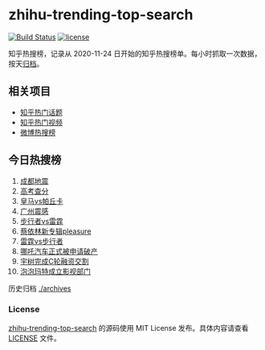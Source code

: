 # zhihu-trending-top-search

[![Build Status](https://github.com/justjavac/zhihu-trending-top-search/workflows/ci/badge.svg?branch=main)](https://github.com/justjavac/zhihu-trending-top-search/actions)
[![license](https://img.shields.io/github/license/justjavac/zhihu-trending-top-search)](https://github.com/justjavac/zhihu-trending-top-search/blob/main/LICENSE)

知乎热搜榜，记录从 2020-11-24
日开始的知乎热搜榜单。每小时抓取一次数据，按天[归档](./archives)。

## 相关项目

- [知乎热门话题](https://github.com/justjavac/zhihu-trending-hot-questions)
- [知乎热门视频](https://github.com/justjavac/zhihu-trending-hot-video)
- [微博热搜榜](https://github.com/justjavac/weibo-trending-hot-search)

## 今日热搜榜

<!-- BEGIN -->
<!-- 最后更新时间 Tue Jun 24 2025 13:16:06 GMT+0800 (China Standard Time) -->

1. [成都地震](https://www.zhihu.com/search?q=成都地震)
1. [高考查分](https://www.zhihu.com/search?q=高考查分)
1. [皇马vs帕丘卡](https://www.zhihu.com/search?q=皇马vs帕丘卡)
1. [广州震感](https://www.zhihu.com/search?q=广州震感)
1. [步行者vs雷霆](https://www.zhihu.com/search?q=步行者vs雷霆)
1. [蔡依林新专辑pleasure](https://www.zhihu.com/search?q=蔡依林新专辑pleasure)
1. [雷霆vs步行者](https://www.zhihu.com/search?q=雷霆vs步行者)
1. [哪吒汽车正式被申请破产](https://www.zhihu.com/search?q=哪吒汽车正式被申请破产)
1. [宇树完成C轮融资交割](https://www.zhihu.com/search?q=宇树完成C轮融资交割)
1. [泡泡玛特成立影视部门](https://www.zhihu.com/search?q=泡泡玛特成立影视部门)

<!-- END -->

历史归档 [./archives](./archives)

### License

[zhihu-trending-top-search](https://github.com/justjavac/zhihu-trending-top-search)
的源码使用 MIT License 发布。具体内容请查看 [LICENSE](./LICENSE) 文件。

